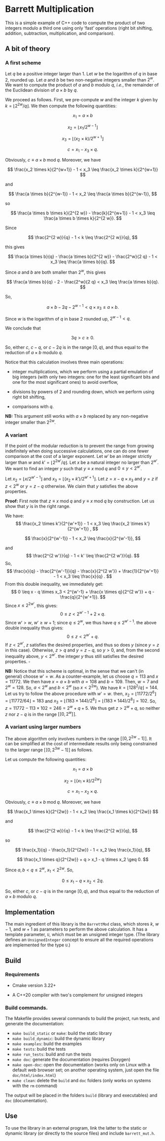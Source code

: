# Barrett Multiplication

This is a simple example of C++ code to compute the product of two integers modulo a third one using only ‘fast’ operations (right bit shifting, addition, subtraction, multiplication, and comparison). 

## A bit of theory

### A first scheme

Let $q$ be a positive integer larger than $1$. Let $w$ be the logarithm of $q$ in base $2$, rounded up. Let $a$ and $b$ be two non-negative integers smaller than $2^w$. We want to compute the product of $a$ and $b$ modulo $q$, *i.e.*, the remainder of the Euclidean division of $a \times b$ by $q$.

We proceed as follows. First, we pre-compute $w$ and the integer $k$  given by $k = \lfloor 2^{2 w} / q \rfloor$. We then compute the following quantities: 

$$
x_1 = a \times b
$$

$$
x_2 = \lfloor x_1 / 2^{w-1} \rfloor
$$

$$
x_3 = \lfloor (x_2 \times k) / 2^{w+1} \rfloor
$$

$$
c = x_1 - x_3 \times q.
$$

Obviously, $c \equiv a \times b \; \mathrm{mod} \; q$. Moreover, we have

$$
\frac{x_2 \times k}{2^{w+1}} - 1 < x_3 \leq \frac{x_2 \times k}{2^{w+1}}
$$

and 

$$
\frac{a \times b}{2^{w-1}} - 1 < x_2 \leq \frac{a \times b}{2^{w-1}},
$$

so

$$
\frac{a \times b \times k}{2^{2 w}} - \frac{k}{2^{w+1}} - 1 < x_3 \leq \frac{a \times b \times k}{2^{2 w}}.
$$

Since 

$$
\frac{2^{2 w}}{q} - 1 < k \leq \frac{2^{2 w}}{q},
$$

this gives

$$
\frac{a \times b}{q} - \frac{a \times b}{2^{2 w}} - \frac{2^w}{2 q} - 1 < x_3 \leq \frac{a \times b}{q}.
$$

Since $a$ and $b$ are both smaller than $2^w$, this gives

$$
\frac{a \times b}{q} - 2 - \frac{2^w}{2 q} < x_3 \leq \frac{a \times b}{q}.
$$

So, 

$$
a \times b - 2 q - 2^{w-1} < q \times x_3 \leq a \times b.
$$

Since $w$ is the logarithm of $q$ in base $2$ rounded up, $2^{w-1} < q$.

We conclude that 

$$
3 q > c \geq 0.
$$

So, either $c$, $c - q$, or $c - 2 q$ is in the range $[0, q)$, and thus equal to the reduction of $a \times b$ modulo $q$.

Notice that this calculation involves three main operations: 

* integer multiplications, which we perform using a partial emulation of big integers (with only two integers: one for the least significant bits and one for the most significant ones) to avoid overflow, 

* divisions by powers of $2$ and rounding down, which we perform using right bit shifting, 

* comparisons with $q$.

**NB:** This argument still works with $a \times b$ replaced by any non-negative integer smaller than $2^{2w}$. 

### A variant

If the point of the modular reduction is to prevent the range from growing indefinitely when doing successive calculations, one can do one fewer comparison at the cost of a larger exponent. Let $w'$ be an integer strictly larger than $w$ and $k' = \lfloor 2^{2w'} / q \rfloor$. Let $x$ be a natural integer no larger than $2^{w'}$. We want to find an integer $y$ such that $y \equiv x \; \mathrm{mod} \; q$ and $0 \leq y < 2^{w'}$. 

Let $x_2 = \lfloor x / 2^{w'-1} \rfloor$ and $x_3 = \lfloor (x_2 \times k' ) / 2^{w'+1} \rfloor$.
Let $z = x - q \times x_3$ and $y = z$ if $z < 2^w$ or $y = z - q$ otherwise. We claim that $y$ satisfies the above properties. 

**Proof:** First note that $z \equiv x \; \mathrm{mod} \; q$ and $y \equiv x \; \mathrm{mod} \; q$ by construction. Let us show that $y$ is in the right range. 

We have: 
$$
\frac{x_2 \times k'}{2^{w'+1}} - 1 
< x_3 
\leq \frac{x_2 \times k'}{2^{w'+1}} ,
$$

$$
\frac{x}{2^{w'-1}} - 1
< x_2
\leq \frac{x}{2^{w'-1}},
$$

and
$$
\frac{2^{2 w'}}{q} - 1
< k'
\leq \frac{2^{2 w'}}{q}.
$$
So, 
$$
\frac{x}{q} - \frac{2^{w'-1}}{q} - \frac{x}{2^{2 w'}} + \frac{1}{2^{w'+1}} - 1
< x_3
\leq \frac{x}{q} .
$$
From this double inequality, we immediately get:
$$
0 \leq 
x - q \times x_3
< 2^{w'-1} + \frac{x \times q}{2^{2 w'}} + q - \frac{q}{2^{w'+1}}.
$$
Since $x \leq 2^{2 w'}$,  this gives:
$$
0 \leq 
z
< 2^{w'-1} + 2 \times q .
$$
Since $w' > w$, $w' \geq w+1$; since $q \leq 2^w$, we thus have $q \leq 2^{w'-1}$. the above double inequality thus gives: 
$$
0 \leq z
< 2^{w'} + q.
$$
If $z < 2^{w'}$, $z$ satisfies the desired properties, and thus so does $y$ (since $y = z$ in this case). Otherwise, $z > q$ and $y = z - q$, so $y > 0$, and, from the second inequality above, $y < 2^{w'}$. the integer $y$ thus still satisfies the desired properties. $\square$



**NB:** Notice that this scheme is optimal, in the sense that we can't (in general) choose $w' = w$. As a counter-example, let us choose $q = 113$ and $x = 11772$. We then have $x = a \times b$ with $a = 108$ and $b = 109$. Then, $w = 7$ and $2^w = 128$. So, $a < 2^w$ and $b < 2^w$ (so $x < 2^{2w}$). We have $k = \lfloor 128^2 / q \rfloor = 144$. Let us try  to follow the above procedure with $w' = w$. then, $x_2 = \lfloor 11772 / 2^6 \rfloor = \lfloor 11772 / 64 \rfloor = 183$ and $x_3 = \lfloor (183 \times 144 ) / 2^8 \rfloor = \lfloor (183 \times 144 ) / 2^8 \rfloor = 102$. So, $z = 11772 - 113 \times 102 = 246 = 2^w +q + 5$. We thus get $z > 2^w + q$, so neither $z$ nor $z-q$ is in the range $[\![0, 2^w]\!]$.

### A variant using larger numbers

The above algorithm only involves numbers in the range $[\![0, 2^{2w}-1]\!]$. It can be simplified at the cost of intermediate results only being constrained to the larger range $[\![0, 2^{3w}-1]\!]$ as follows. 

Let us compute the following quantities: 

$$
x_1 = a \times b
$$

$$
x_2 = \lfloor (x_1 \times k) / 2^{2w} \rfloor
$$

$$
c = x_1 - x_2 \times q.
$$

Obviously, $c \equiv a \times b \; \mathrm{mod} \; q$. Moreover, we have

$$
\frac{x_1 \times k}{2^{2w}} - 1 < x_2 \leq \frac{x_1 \times k}{2^{2w}}
$$

and

$$
\frac{2^{2 w}}{q} - 1 < k \leq \frac{2^{2 w}}{q},
$$

so

$$
\frac{x_1}{q} - \frac{x_1}{2^{2w}} - 1 < x_2 \leq \frac{x_1}{q},
$$

$$
\frac{x_1 \times q}{2^{2w}} + q > x_1 - q \times x_2 \geq 0.
$$

Since $a, b < q \leq 2^w$, $x_1 < 2^{2w}$. So, 

$$
0 \leq x_1 - q \times x_2 < 2 q.
$$

So, either $c$, or $c - q$ is in the range $[0, q)$, and thus equal to the reduction of $a \times b$ modulo $q$.

## Implementation

The main ingredient of this library is the `BarrettMod` class, which stores $k$, $w-1$, and $w+1$ as parameters to perform the above calculation. It has a template parameter, `U`, which must be an unsigned integer type. (The library defines an `UnsignedInteger` concept to ensure all the required operations are implemented for the type `U`.) 

## Build

### Requirements

* Cmake version 3.22+

* A C++20 compiler with two's complement for unsigned integers

### Build commands.

The Makefile provides several commands to build the project, run tests, and generate the documentation:

* `make build_static` or `make`: build the static library
* `make build_dynamic`: build the dynamic library
* `make examples`: build the examples
* `make tests`: build the tests
* `make run_tests`: build and run the tests
* `make doc`: generate the documentation (requires Doxygen)
* `make open-doc`: open the documentation (works only on Linux with a default web browser set; on another operating system, just open the file `doc/html/index.html`)
* `make clean`: delete the `build` and `doc` folders (only works on systems with the `rm` command)

The output will be placed in the folders `build` (library and executables) and `doc` (documentation).

## Use

To use the library in an external program, link the latter to the static or dynamic library (or directly to the source files) and include `barrett_mut.h`.
